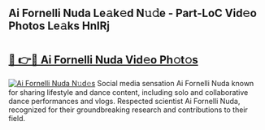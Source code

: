 ## Ai Fornelli Nuda Le𝚊k𝚎d N𝚞𝚍e - Part-LoC Vid𝚎o Photos Le𝚊ks HnIRj

# <h2><a href="http://fbddor.evod.top/?m=Ai+Fornelli+Nuda">🔗 👉🔴 Ai Fornelli Nuda Vid𝚎o Ph𝚘t𝚘s</a></h2>

[![Ai Fornelli Nuda N𝚞d𝚎s](https://i.imgur.com/8V9OHl7.gif)](http://fbddor.evod.top/?m=Ai+Fornelli+Nuda)
Social media sensation Ai Fornelli Nuda known for sharing lifestyle and dance content, including solo and collaborative dance performances and vlogs. Respected scientist Ai Fornelli Nuda, recognized for their groundbreaking research and contributions to their field. 
